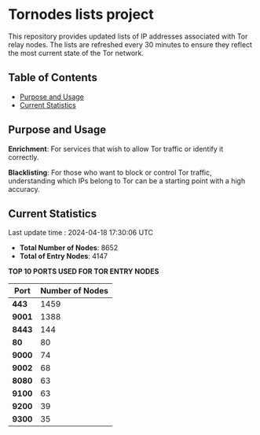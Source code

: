 # Tornodes lists project

This repository provides updated lists of IP addresses associated with Tor relay nodes. The lists are refreshed every 30 minutes to ensure they reflect the most current state of the Tor network.

## Table of Contents

- [Purpose and Usage](#purpose-and-usage)
- [Current Statistics](#current-statistics)


## Purpose and Usage

**Enrichment**: For services that wish to allow Tor traffic or identify it correctly.

**Blacklisting**: For those who want to block or control Tor traffic, understanding which IPs belong to Tor can be a starting point with a high accuracy.

## Current Statistics

Last update time : 2024-04-18 17:30:06 UTC

- **Total Number of Nodes**: 8652
- **Total of Entry Nodes**: 4147

**TOP 10 PORTS USED FOR TOR ENTRY NODES**

| **Port** | **Number of Nodes** |
|------|-----------------|
| **443**   | 1459  |
| **9001**   | 1388  |
| **8443**   | 144  |
| **80**   | 80  |
| **9000**   | 74  |
| **9002**   | 68  |
| **8080**   | 63  |
| **9100**   | 63  |
| **9200**   | 39  |
| **9300**   | 35  |

